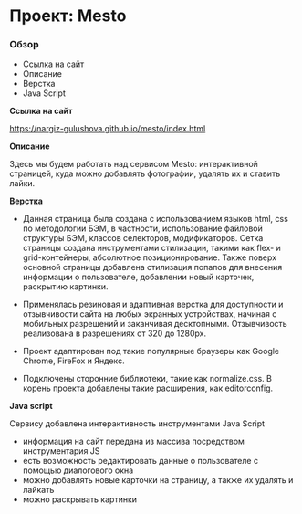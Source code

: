 # Проект: Mesto

### Обзор

* Ссылка на сайт
* Описание
* Верстка
* Java Script


**Ссылка на сайт**

 https://nargiz-gulushova.github.io/mesto/index.html


**Описание**

Здесь мы будем работать над сервисом Mesto: интерактивной страницей, куда можно добавлять фотографии, удалять их и ставить лайки.

**Верстка**

* Данная страница была создана с использованием языков html, css по методологии БЭМ, в частности,
использование файловой структуры БЭМ, классов селекторов, модификаторов.
Сетка страницы создана инструментами стилизации, такими как  flex- и grid-контейнеры, абсолютное позиционирование.
Также поверх основной страницы добавлена стилизация попапов для внесения информации о пользователе, добавлении новый карточек, раскрытию картинки.

* Применялась резиновая и адаптивная верстка для доступности и отзывчивости сайта на любых экранных устройствах, начиная с мобильных разрешений и заканчивая десктопными. Отзывчивость реализована в разрешениях от 320 до 1280px.

* Проект адаптирован под такие популярные браузеры как Google Chrome, FireFox и Яндекс.

* Подключены сторонние библиотеки, такие как normalize.css. В корень проекта добавлены такие расширения,
как editorconfig.

**Java script**

Сервису добавлена интерактивность инструментами Java Script
* информация на сайт передана из массива посредством инструментария JS
* есть возможность редактировать данные о пользователе с помощью диалогового окна
* можно добавлять новые карточки на страницу, а также их удалять и лайкать
* можно раскрывать картинки 
